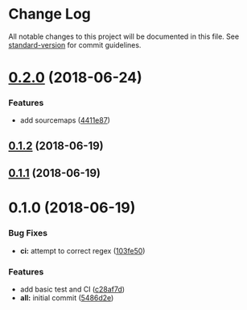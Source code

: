 # Change Log

All notable changes to this project will be documented in this file. See [standard-version](https://github.com/conventional-changelog/standard-version) for commit guidelines.

<a name="0.2.0"></a>
# [0.2.0](https://github.com/willsoto/vue-pickr/compare/v0.1.2...v0.2.0) (2018-06-24)


### Features

* add sourcemaps ([4411e87](https://github.com/willsoto/vue-pickr/commit/4411e87))



<a name="0.1.2"></a>
## [0.1.2](https://github.com/willsoto/vue-pickr/compare/v0.1.1...v0.1.2) (2018-06-19)



<a name="0.1.1"></a>
## [0.1.1](https://github.com/willsoto/vue-pickr/compare/v0.1.0...v0.1.1) (2018-06-19)



<a name="0.1.0"></a>
# 0.1.0 (2018-06-19)


### Bug Fixes

* **ci:** attempt to correct regex ([103fe50](https://github.com/willsoto/vue-pickr/commit/103fe50))


### Features

* add basic test and CI ([c28af7d](https://github.com/willsoto/vue-pickr/commit/c28af7d))
* **all:** initial commit ([5486d2e](https://github.com/willsoto/vue-pickr/commit/5486d2e))
